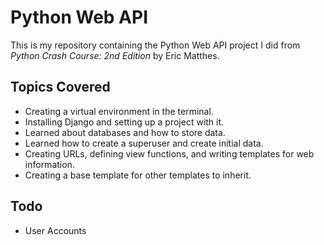 # Python Web API
This is my repository containing the Python Web API project I did from <em>Python Crash Course: 2nd Edition</em> by Eric Matthes.

## Topics Covered
* Creating a virtual environment in the terminal.
* Installing Django and setting up a project with it.
* Learned about databases and how to store data.
* Learned how to create a superuser and create initial data.
* Creating URLs, defining view functions, and writing templates for web information.
* Creating a base template for other templates to inherit.

## Todo
* User Accounts

